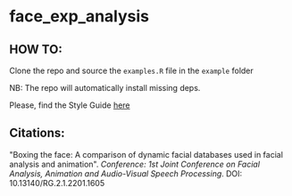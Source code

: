 # face_exp_analysis

## HOW TO:
Clone the repo and source the `examples.R` file in the `example` folder

NB: The repo will automatically install missing deps.

Please, find the Style Guide [here](http://style.tidyverse.org/)

## Citations:
"Boxing the face: A comparison of dynamic facial databases used in facial analysis and animation". _Conference: 1st Joint Conference on Facial Analysis, Animation and Audio-Visual Speech Processing_.
DOI: 10.13140/RG.2.1.2201.1605
